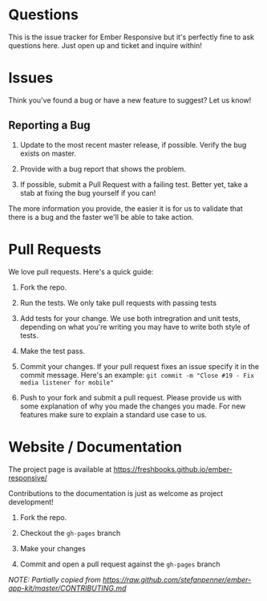 # Questions

This is the issue tracker for Ember Responsive but it's perfectly fine to ask
questions here. Just open up and ticket and inquire within!

# Issues

Think you've found a bug or have a new feature to suggest? Let us know!

## Reporting a Bug

1. Update to the most recent master release, if possible. Verify the bug exists
   on master.

2. Provide with a bug report that shows the problem.

3. If possible, submit a Pull Request with a failing test. Better yet, take
   a stab at fixing the bug yourself if you can!

The more information you provide, the easier it is for us to validate that
there is a bug and the faster we'll be able to take action.

# Pull Requests

We love pull requests. Here's a quick guide:

1. Fork the repo.

2. Run the tests. We only take pull requests with passing tests

3. Add tests for your change. We use both intregration and unit tests, depending
   on what you're writing you may have to write both style of tests.

4. Make the test pass.

5. Commit your changes. If your pull request fixes an issue specify it in the
   commit message.
   Here's an example: `git commit -m "Close #19 - Fix media listener for mobile"`

6. Push to your fork and submit a pull request. Please provide us with some
   explanation of why you made the changes you made. For new features make sure
   to explain a standard use case to us.

# Website / Documentation

The project page is available at https://freshbooks.github.io/ember-responsive/

Contributions to the documentation is just as welcome as project development!

1. Fork the repo.

2. Checkout the `gh-pages` branch

3. Make your changes

4. Commit and open a pull request against the `gh-pages` branch



*NOTE: Partially copied from https://raw.github.com/stefanpenner/ember-app-kit/master/CONTRIBUTING.md*